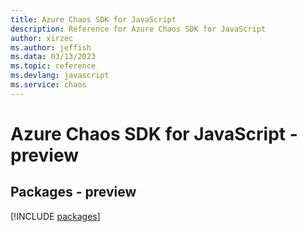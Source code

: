 ```yaml
---
title: Azure Chaos SDK for JavaScript
description: Reference for Azure Chaos SDK for JavaScript
author: xirzec
ms.author: jeffish
ms.data: 03/13/2023
ms.topic: reference
ms.devlang: javascript
ms.service: chaos
---
```

# Azure Chaos SDK for JavaScript - preview
## Packages - preview
[!INCLUDE [packages](chaos-index.md)]